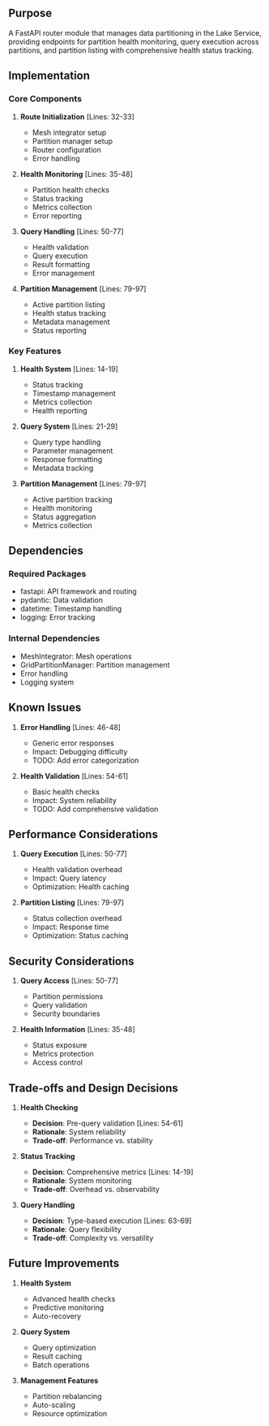 ## Purpose

A FastAPI router module that manages data partitioning in the Lake Service, providing endpoints for partition health monitoring, query execution across partitions, and partition listing with comprehensive health status tracking.

## Implementation

### Core Components

1. **Route Initialization** [Lines: 32-33]

   - Mesh integrator setup
   - Partition manager setup
   - Router configuration
   - Error handling

2. **Health Monitoring** [Lines: 35-48]

   - Partition health checks
   - Status tracking
   - Metrics collection
   - Error reporting

3. **Query Handling** [Lines: 50-77]

   - Health validation
   - Query execution
   - Result formatting
   - Error management

4. **Partition Management** [Lines: 79-97]
   - Active partition listing
   - Health status tracking
   - Metadata management
   - Status reporting

### Key Features

1. **Health System** [Lines: 14-19]

   - Status tracking
   - Timestamp management
   - Metrics collection
   - Health reporting

2. **Query System** [Lines: 21-29]

   - Query type handling
   - Parameter management
   - Response formatting
   - Metadata tracking

3. **Partition Management** [Lines: 79-97]
   - Active partition tracking
   - Health monitoring
   - Status aggregation
   - Metrics collection

## Dependencies

### Required Packages

- fastapi: API framework and routing
- pydantic: Data validation
- datetime: Timestamp handling
- logging: Error tracking

### Internal Dependencies

- MeshIntegrator: Mesh operations
- GridPartitionManager: Partition management
- Error handling
- Logging system

## Known Issues

1. **Error Handling** [Lines: 46-48]

   - Generic error responses
   - Impact: Debugging difficulty
   - TODO: Add error categorization

2. **Health Validation** [Lines: 54-61]
   - Basic health checks
   - Impact: System reliability
   - TODO: Add comprehensive validation

## Performance Considerations

1. **Query Execution** [Lines: 50-77]

   - Health validation overhead
   - Impact: Query latency
   - Optimization: Health caching

2. **Partition Listing** [Lines: 79-97]
   - Status collection overhead
   - Impact: Response time
   - Optimization: Status caching

## Security Considerations

1. **Query Access** [Lines: 50-77]

   - Partition permissions
   - Query validation
   - Security boundaries

2. **Health Information** [Lines: 35-48]
   - Status exposure
   - Metrics protection
   - Access control

## Trade-offs and Design Decisions

1. **Health Checking**

   - **Decision**: Pre-query validation [Lines: 54-61]
   - **Rationale**: System reliability
   - **Trade-off**: Performance vs. stability

2. **Status Tracking**

   - **Decision**: Comprehensive metrics [Lines: 14-19]
   - **Rationale**: System monitoring
   - **Trade-off**: Overhead vs. observability

3. **Query Handling**
   - **Decision**: Type-based execution [Lines: 63-69]
   - **Rationale**: Query flexibility
   - **Trade-off**: Complexity vs. versatility

## Future Improvements

1. **Health System**

   - Advanced health checks
   - Predictive monitoring
   - Auto-recovery

2. **Query System**

   - Query optimization
   - Result caching
   - Batch operations

3. **Management Features**
   - Partition rebalancing
   - Auto-scaling
   - Resource optimization

